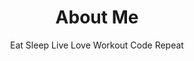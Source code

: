---
layout: page
title: About Me
subtitle: Eat Sleep Live Love Workout Code Repeat
permalink: /about/
---